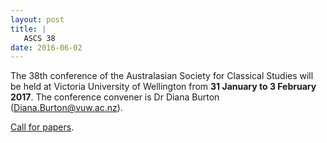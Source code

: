 ```yaml
---
layout: post
title: |
   ASCS 38
date: 2016-06-02
---
```


<div>



The 38th conference of the Australasian Society for
Classical Studies will be held at Victoria University of Wellington from
**31 January to 3 February 2017**. The conference convener is Dr Diana
Burton (<Diana.Burton@vuw.ac.nz>).

[Call for
papers](http://ascs.org.au/news/).



</div>
